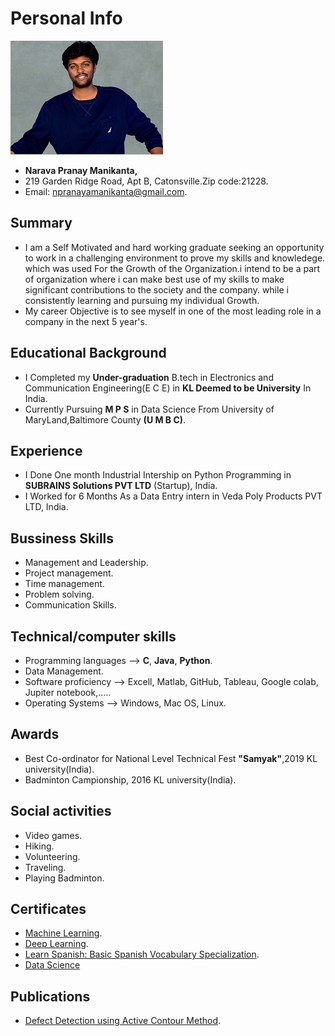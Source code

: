 # Personal Info #
![Pranay](NPranay.jpg)
- **Narava Pranay Manikanta,**
- 219 Garden Ridge Road, Apt B, Catonsville.Zip code:21228.
- Email: npranayamanikanta@gmail.com.

## Summary ##
- I am a Self Motivated and hard working graduate seeking an opportunity to work in a challenging environment to prove my skills and knowledege. which was used For the Growth of the Organization.i intend to be a part of organization where i can make best use of my skills to make significant contributions to the society and the company. while i consistently learning and pursuing my individual Growth.
- My career Objective is to see myself in one of the most leading role in a company in the next 5 year's.


## Educational Background ##
- I Completed my **Under-graduation** B.tech in Electronics and Communication Engineering(E C E) in **KL Deemed to be University** In India.
- Currently Pursuing **M P S** in Data Science From University of MaryLand,Baltimore County **(U M B C)**.

## Experience ##
- I Done One month Industrial Intership on Python Programming in **SUBRAINS Solutions PVT LTD** (Startup), India.
- I Worked for 6 Months As a Data Entry intern in Veda Poly Products PVT LTD, India.

## Bussiness Skills ##
- Management and Leadership.
- Project management.
- Time management.
- Problem solving.
- Communication Skills.

## Technical/computer skills ##
- Programming languages --> **C**, **Java**, **Python**.
- Data Management.
- Software proficiency --> Excell, Matlab, GitHub, Tableau, Google colab, Jupiter notebook,.....
- Operating Systems --> Windows, Mac OS, Linux.

## Awards ##
- Best Co-ordinator for National Level Technical Fest **"Samyak"**,2019 KL university(India).
- Badminton Campionship, 2016 KL university(India). 

## Social activities ##
- Video games.
- Hiking.
- Volunteering.
- Traveling.
- Playing Badminton.

## Certificates ##
- [Machine Learning](https://coursera.org/share/6004b54663480e2953aa5841f9c26cf3).
- [Deep Learning](https://coursera.org/share/eef1316a10ebe3590db22e1b652c80df).
- [Learn Spanish: Basic Spanish Vocabulary Specialization](https://coursera.org/share/fbe78a7a29aebbe0805e60146f0a423c).
- [Data Science](https://trainings.internshala.com/s/v/237938/d55b7788)


## Publications ##
- [Defect Detection using Active Contour Method](https://www.ijrte.org/wp-content/uploads/papers/v8i4/D4509118419.pdf).
